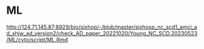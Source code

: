 # ML
http://124.71.145.87:8929/bio/sixhop/-/blob/master/sixhosp_nc_scd1_amci_ad_shjw_ad_version2/check_AD_paper_20221020/Young_NC_SCD.20230523/ML/cyto/script/ML.Rmd
